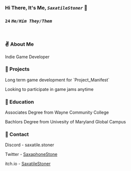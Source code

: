 <!--
**SaxatileStoner/SaxatileStoner** is a ✨ _special_ ✨ repository because its `README.md` (this file) appears on your GitHub profile.

Here are some ideas to get you started:

- 🔭 I’m currently working on ...
- 🌱 I’m currently learning ...
- 👯 I’m looking to collaborate on ...
- 🤔 I’m looking for help with ...
- 💬 Ask me about ...
- 📫 How to reach me: ...
- 😄 Pronouns: ...
- ⚡ Fun fact: ...
-->

### Hi There, It's Me, <i>`SaxatileStoner`</i> 👋
### <b>`24`</b> <i>`He/Him They/Them`</i>

<br>

### ✌️ About Me

<p>Indie Game Developer</p>

### 🔭 Projects

<p>Long term game development for `Project_Manifest`</p>
<p>Looking to participate in game jams anytime</p>

### 🏫 Education

<p>Associates Degree from Wayne Community College</p>
<p>Bachlors Degree from Univesity of Maryland Global Campus</p>

### 💬 Contact

<p>Discord - saxatile.stoner</p>
<p>Twitter - <a href=https://twitter.com/SaxaphoneStone>SaxaphoneStone</a></p>
<p>itch.io - <a href=https://saxatilestoner.itch.io>SaxatileStoner</a></p>

<br>
